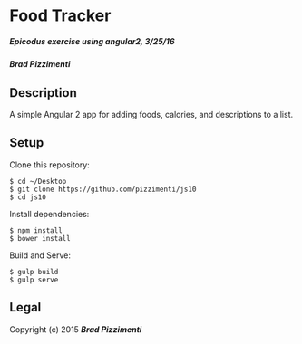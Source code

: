 # Food Tracker

##### Epicodus exercise using angular2, 3/25/16

##### Brad Pizzimenti

## Description
A simple Angular 2 app for adding foods, calories, and descriptions to a list.


## Setup

Clone this repository:
```
$ cd ~/Desktop
$ git clone https://github.com/pizzimenti/js10
$ cd js10
```

Install dependencies:
```
$ npm install
$ bower install
```

Build and Serve:
```
$ gulp build
$ gulp serve
```

## Legal

Copyright (c) 2015 ***Brad Pizzimenti***
